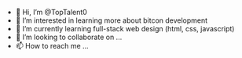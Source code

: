 - 👋 Hi, I’m @TopTalent0
- 👀 I’m interested in learning more about bitcon development
- 🌱 I’m currently learning full-stack web design (html, css, javascript)
- 💞️ I’m looking to collaborate on ...
- 📫 How to reach me ...

<!---
TopTalent0/TopTalent0 is a ✨ special ✨ repository because its `README.md` (this file) appears on your GitHub profile.
You can click the Preview link to take a look at your changes.
--->
